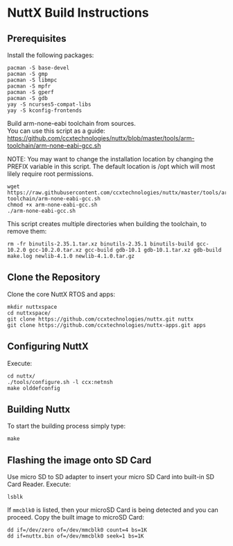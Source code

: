 # NuttX Build Instructions

## Prerequisites

Install the following packages:

    pacman -S base-devel
    pacman -S gmp
    pacman -S libmpc
    pacman -S mpfr
    pacman -S gperf
    pacman -S gdb
    yay -S ncurses5-compat-libs
    yay -S kconfig-frontends

Build arm-none-eabi toolchain from sources.\
You can use this script as a guide:\
https://github.com/ccxtechnologies/nuttx/blob/master/tools/arm-toolchain/arm-none-eabi-gcc.sh

NOTE: You may want to change the installation location by changing the PREFIX variable in this script.
The default location is /opt which will most lilely require root permissions.

    wget https://raw.githubusercontent.com/ccxtechnologies/nuttx/master/tools/arm-toolchain/arm-none-eabi-gcc.sh
    chmod +x arm-none-eabi-gcc.sh
    ./arm-none-eabi-gcc.sh
    
This script creates multiple directories when building the toolchain, to remove them:

    rm -fr binutils-2.35.1.tar.xz binutils-2.35.1 binutils-build gcc-10.2.0 gcc-10.2.0.tar.xz gcc-build gdb-10.1 gdb-10.1.tar.xz gdb-build make.log newlib-4.1.0 newlib-4.1.0.tar.gz

## Clone the Repository

Clone the core NuttX RTOS and apps:

    mkdir nuttxspace
    cd nuttxspace/
    git clone https://github.com/ccxtechnologies/nuttx.git nuttx
    git clone https://github.com/ccxtechnologies/nuttx-apps.git apps

## Configuring NuttX

Execute:

    cd nuttx/
    ./tools/configure.sh -l ccx:netnsh
    make olddefconfig

## Building Nuttx
To start the building process simply type:

    make

## Flashing the image onto SD Card

Use micro SD to SD adapter to insert your micro SD Card into built-in SD Card Reader.
Execute:

    lsblk

If `mmcblk0` is listed, then your microSD Card is being detected and you can proceed.
Copy the built image to microSD Card:

    dd if=/dev/zero of=/dev/mmcblk0 count=4 bs=1K
    dd if=nuttx.bin of=/dev/mmcblk0 seek=1 bs=1K
